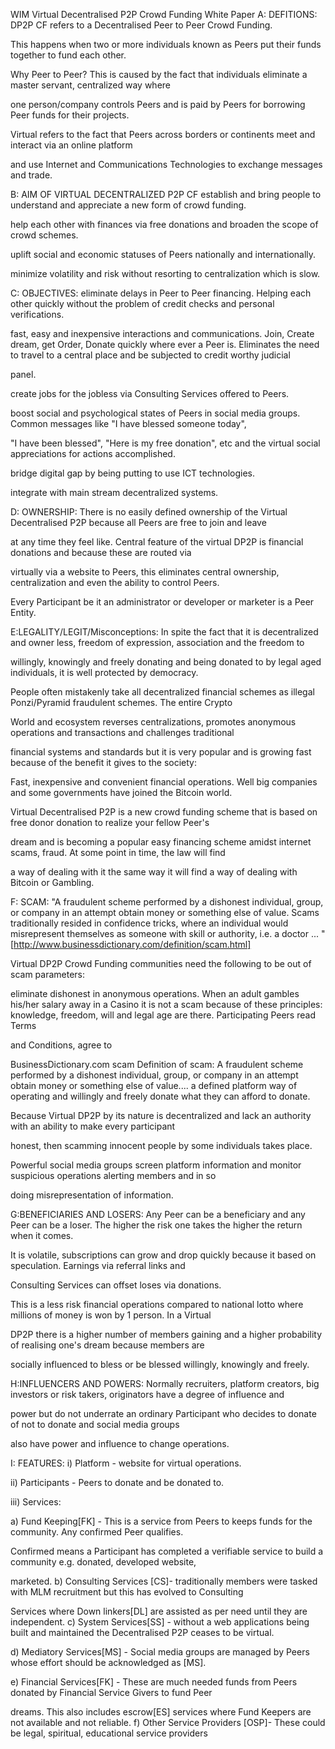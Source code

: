 WIM Virtual Decentralised P2P Crowd Funding White Paper
A: DEFITIONS:
DP2P CF refers to a Decentralised Peer to Peer Crowd Funding.

This happens when two or more individuals known as Peers put their funds together to fund each other.

Why Peer to Peer? This is caused by the fact that individuals eliminate a master servant, centralized way where

one person/company controls Peers and is paid by Peers for borrowing Peer funds for their projects.

Virtual refers to the fact that Peers across borders or continents meet and interact via an online platform

and use Internet and Communications Technologies to exchange messages and trade.

B: AIM OF VIRTUAL DECENTRALIZED P2P CF
establish and bring people to understand and appreciate a new form of crowd funding.

help each other with finances via free donations and broaden the scope of crowd schemes.

uplift social and economic statuses of Peers nationally and internationally.

minimize volatility and risk without resorting to centralization which is slow.

C: OBJECTIVES:
eliminate delays in Peer to Peer financing. Helping each other quickly without the problem of credit checks
and personal verifications.

fast, easy and inexpensive interactions and communications. Join, Create dream, get Order, Donate quickly
where ever a Peer is. Eliminates the need to travel to a central place and be subjected to credit worthy judicial

panel.

create jobs for the jobless via Consulting Services offered to Peers.

boost social and psychological states of Peers in social media groups. Common messages like "I have blessed someone today",

"I have been blessed", "Here is my free donation", etc and the virtual social appreciations for actions accomplished.

bridge digital gap by being putting to use ICT technologies.

integrate with main stream decentralized systems.

D: OWNERSHIP:
There is no easily defined ownership of the Virtual Decentralised P2P because all Peers are free to join and leave

at any time they feel like. Central feature of the virtual DP2P is financial donations and because these are routed via

virtually via a website to Peers, this eliminates central ownership, centralization and even the ability to control Peers.

Every Participant be it an administrator or developer or marketer is a Peer Entity.

E:LEGALITY/LEGIT/Misconceptions:
In spite the fact that it is decentralized and owner less, freedom of expression, association and the freedom to

willingly, knowingly and freely donating and being donated to by legal aged individuals, it is well protected by democracy.

People often mistakenly take all decentralized financial schemes as illegal Ponzi/Pyramid fraudulent schemes. The entire Crypto

World and ecosystem reverses centralizations, promotes anonymous operations and transactions and challenges traditional

financial systems and standards but it is very popular and is growing fast because of the benefit it gives to the society:

Fast, inexpensive and convenient financial operations. Well big companies and some governments have joined the Bitcoin world.

Virtual Decentralised P2P is a new crowd funding scheme that is based on free donor donation to realize your fellow Peer's

dream and is becoming a popular easy financing scheme amidst internet scams, fraud. At some point in time, the law will find

a way of dealing with it the same way it will find a way of dealing with Bitcoin or Gambling.

F: SCAM:
"A fraudulent scheme performed by a dishonest individual, group, or company in an attempt obtain money or something else of value. Scams traditionally resided in confidence tricks, where an individual would misrepresent themselves as someone with skill or authority, i.e. a doctor ... "[http://www.businessdictionary.com/definition/scam.html]

Virtual DP2P Crowd Funding communities need the following to be out of scam parameters:

eliminate dishonest in anonymous operations. When an adult gambles his/her salary away in a Casino it is not a
scam because of these principles: knowledge, freedom, will and legal age are there. Participating Peers read Terms

and Conditions, agree to

BusinessDictionary.com
scam
Definition of scam: A fraudulent scheme performed by a dishonest individual, group, or company in an attempt obtain money or something else of value....
a defined platform way of operating and willingly and freely donate what they can afford to donate.

Because Virtual DP2P by its nature is decentralized and lack an authority with an ability to make every participant

honest, then scamming innocent people by some individuals takes place.

Powerful social media groups screen platform information and monitor suspicious operations alerting members and in so

doing misrepresentation of information.

G:BENEFICIARIES AND LOSERS:
Any Peer can be a beneficiary and any Peer can be a loser. The higher the risk one takes the higher the return when it comes.

It is volatile, subscriptions can grow and drop quickly because it based on speculation. Earnings via referral links and

Consulting Services can offset loses via donations.

This is a less risk financial operations compared to national lotto where millions of money is won by 1 person. In a Virtual

DP2P there is a higher number of members gaining and a higher probability of realising one's dream because members are

socially influenced to bless or be blessed willingly, knowingly and freely.

H:INFLUENCERS AND POWERS:
Normally recruiters, platform creators, big investors or risk takers, originators have a degree of influence and

power but do not underrate an ordinary Participant who decides to donate of not to donate and social media groups

also have power and influence to change operations.

I: FEATURES:
i) Platform - website for virtual operations.

ii) Participants - Peers to donate and be donated to.

iii) Services:

a) Fund Keeping[FK] - This is a service from Peers to keeps funds for the community. Any confirmed Peer qualifies.

Confirmed means a Participant has completed a verifiable service to build a community e.g. donated, developed website, 

marketed.
b) Consulting Services [CS]- traditionally members were tasked with MLM recruitment but this has evolved to Consulting

Services where Down linkers[DL] are assisted as per need until they are independent.
c) System Services[SS] - without a web applications being built and maintained the Decentralised P2P ceases to be virtual.

d) Mediatory Services[MS] - Social media groups are managed by Peers whose effort should be acknowledged as [MS].

e) Financial Services[FK] - These are much needed funds from Peers donated by Financial Service Givers to fund Peer

dreams. This also includes escrow[ES] services where Fund Keepers are not available and not reliable.
f) Other Service Providers [OSP]- These could be legal, spiritual, educational service providers
